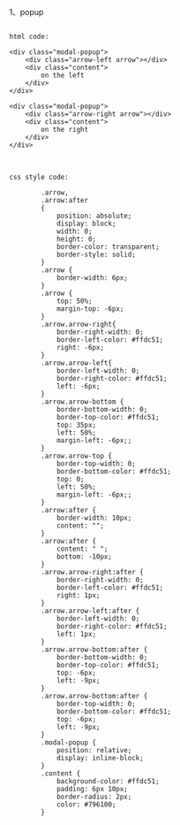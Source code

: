 1、popup
<pre>
<code>
html code:

&lt;div class="modal-popup">
    &lt;div class="arrow-left arrow">&lt/div>
    &lt;div class="content">
        on the left
    &lt;/div>
&lt;/div>

&lt;div class="modal-popup">
    &lt;div class="arrow-right arrow">&lt/div>
    &lt;div class="content">
        on the right
    &lt;/div>
&lt;/div>
</code>
</pre>

<pre>
<code>
css style code:

        .arrow,
        .arrow:after 
        {
            position: absolute;
            display: block;
            width: 0;
            height: 0;
            border-color: transparent;
            border-style: solid;
        }
        .arrow {
            border-width: 6px;
        }
        .arrow {
            top: 50%;
            margin-top: -6px;
        }
        .arrow.arrow-right{
            border-right-width: 0;
            border-left-color: #ffdc51;
            right: -6px;
        }
        .arrow.arrow-left{
            border-left-width: 0;
            border-right-color: #ffdc51;
            left: -6px;
        }
        .arrow.arrow-bottom {
            border-bottom-width: 0;
            border-top-color: #ffdc51;
            top: 35px;
            left: 50%;
            margin-left: -6px;;
        }
        .arrow.arrow-top {
            border-top-width: 0;
            border-bottom-color: #ffdc51;
            top: 0;
            left: 50%;
            margin-left: -6px;;
        }
        .arrow:after {
            border-width: 10px;
            content: "";
        }
        .arrow:after {
            content: " ";
            bottom: -10px;
        }
        .arrow.arrow-right:after {
            border-right-width: 0;
            border-left-color: #ffdc51;
            right: 1px;
        }
        .arrow.arrow-left:after {
            border-left-width: 0;
            border-right-color: #ffdc51;
            left: 1px;
        }
        .arrow.arrow-bottom:after {
            border-bottom-width: 0;
            border-top-color: #ffdc51;
            top: -6px;
            left: -9px;
        }
        .arrow.arrow-bottom:after {
            border-top-width: 0;
            border-bottom-color: #ffdc51;
            top: -6px;
            left: -9px;
        }
        .modal-popup {
            position: relative;
            display: inline-block;
        }
        .content {
            background-color: #ffdc51;
            padding: 6px 10px;
            border-radius: 2px;
            color: #796100;
        }
</code>
</pre>